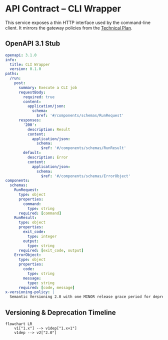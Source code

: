 # API Contract – CLI Wrapper

This service exposes a thin HTTP interface used by the command-line client. It mirrors the gateway policies from the [Technical Plan](../../CDISC%20CRF%20Generation%20Technical%20Plan_.md).

## OpenAPI 3.1 Stub
```yaml
openapi: 3.1.0
info:
  title: CLI Wrapper
  version: 0.1.0
paths:
  /run:
    post:
      summary: Execute a CLI job
      requestBody:
        required: true
        content:
          application/json:
            schema:
              $ref: '#/components/schemas/RunRequest'
      responses:
        '200':
          description: Result
          content:
            application/json:
              schema:
                $ref: '#/components/schemas/RunResult'
        default:
          description: Error
          content:
            application/json:
              schema:
                $ref: '#/components/schemas/ErrorObject'
components:
  schemas:
    RunRequest:
      type: object
      properties:
        command:
          type: string
      required: [command]
    RunResult:
      type: object
      properties:
        exit_code:
          type: integer
        output:
          type: string
      required: [exit_code, output]
    ErrorObject:
      type: object
      properties:
        code:
          type: string
        message:
          type: string
      required: [code, message]
x-versioning-policy: |
  Semantic Versioning 2.0 with one MINOR release grace period for deprecated arguments.
```

## Versioning & Deprecation Timeline
```mermaid
flowchart LR
    v1["1.x"] --> v1dep["1.x+1"]
    v1dep --> v2["2.0"]
```

